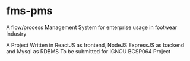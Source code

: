 # fms-pms
A flow/process Management System for enterprise usage in footwear Industry


A Project Written in ReactJS as frontend, NodeJS ExpressJS as backend and Mysql as RDBMS
To be submitted for IGNOU BCSP064 Project
